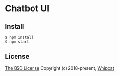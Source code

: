 # Chatbot UI


## Install

```
$ npm install
$ npm start
```

## License

[The BSD License](https://opensource.org/licenses/BSD-3-Clause)
Copyright (c) 2018-present, [Whipcat](https://github.com/whipcat)